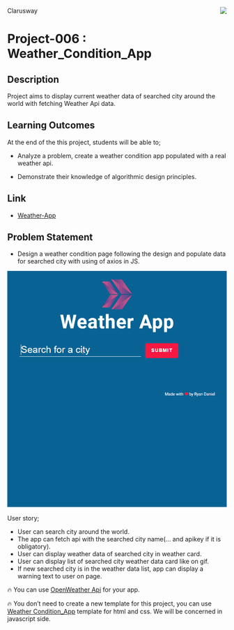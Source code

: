 <p>Clarusway<img align="right"
  src="https://secure.meetupstatic.com/photos/event/3/1/b/9/600_488352729.jpeg"  width="15px"></p>

# Project-006 : Weather_Condition_App

## Description

Project aims to display current weather data of searched city around the world with fetching Weather Api data.

## Learning Outcomes

At the end of the this project, students will be able to;

- Analyze a problem, create a weather condition app populated with a real weather api.

- Demonstrate their knowledge of algorithmic design principles.

## Link

- [Weather-App](https://morcicek.github.io/Weather-App-JS/)

## Problem Statement

- Design a weather condition page following the design and populate data for searched city with using of axios in JS.

![Form](weather_app.gif)

User story;

- User can search city around the world.
- The app can fetch api with the searched city name(... and apikey if it is obligatory).
- User can display weather data of searched city in weather card.
- User can display list of searched city weather data card like on gif.
- If new searched city is in the weather data list, app can display a warning text to user on page.

🔥 You can use [OpenWeather Api](https://openweathermap.org/) for your app.

🔥 You don’t need to create a new template for this project, you can use [Weather Condition_App](<https://github.com/clarusway/clarusway-full-stack-9-21/tree/main/javascript/projects/006%20-%20Weather_Condition_App(JS-06)>) template for html and css. We will be concerned in javascript side.

